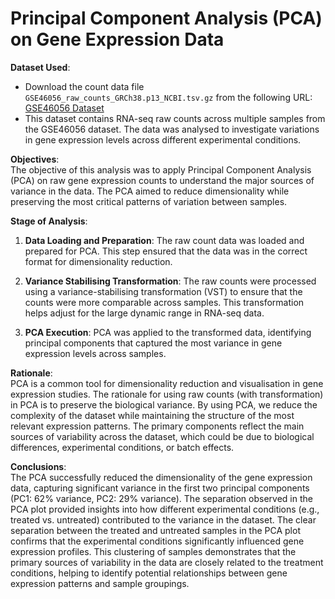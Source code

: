 # Principal Component Analysis (PCA) on Gene Expression Data

**Dataset Used**:  
- Download the count data file `GSE46056_raw_counts_GRCh38.p13_NCBI.tsv.gz` from the following URL:  
  [GSE46056 Dataset](https://www.ncbi.nlm.nih.gov/geo/download/?acc=GSE46056)
- This dataset contains RNA-seq raw counts across multiple samples from the GSE46056 dataset. The data was analysed to investigate variations in gene expression levels across different experimental conditions.

**Objectives**:  
The objective of this analysis was to apply Principal Component Analysis (PCA) on raw gene expression counts to understand the major sources of variance in the data. The PCA aimed to reduce dimensionality while preserving the most critical patterns of variation between samples.

**Stage of Analysis**:  
1. **Data Loading and Preparation**: The raw count data was loaded and prepared for PCA. This step ensured that the data was in the correct format for dimensionality reduction.
   
2. **Variance Stabilising Transformation**: The raw counts were processed using a variance-stabilising transformation (VST) to ensure that the counts were more comparable across samples. This transformation helps adjust for the large dynamic range in RNA-seq data.
   
3. **PCA Execution**: PCA was applied to the transformed data, identifying principal components that captured the most variance in gene expression levels across samples.

**Rationale**:  
PCA is a common tool for dimensionality reduction and visualisation in gene expression studies. The rationale for using raw counts (with transformation) in PCA is to preserve the biological variance. By using PCA, we reduce the complexity of the dataset while maintaining the structure of the most relevant expression patterns. The primary components reflect the main sources of variability across the dataset, which could be due to biological differences, experimental conditions, or batch effects.

**Conclusions**:  
The PCA successfully reduced the dimensionality of the gene expression data, capturing significant variance in the first two principal components (PC1: 62% variance, PC2: 29% variance). The separation observed in the PCA plot provided insights into how different experimental conditions (e.g., treated vs. untreated) contributed to the variance in the dataset. The clear separation between the treated and untreated samples in the PCA plot confirms that the experimental conditions significantly influenced gene expression profiles. This clustering of samples demonstrates that the primary sources of variability in the data are closely related to the treatment conditions, helping to identify potential relationships between gene expression patterns and sample groupings.
